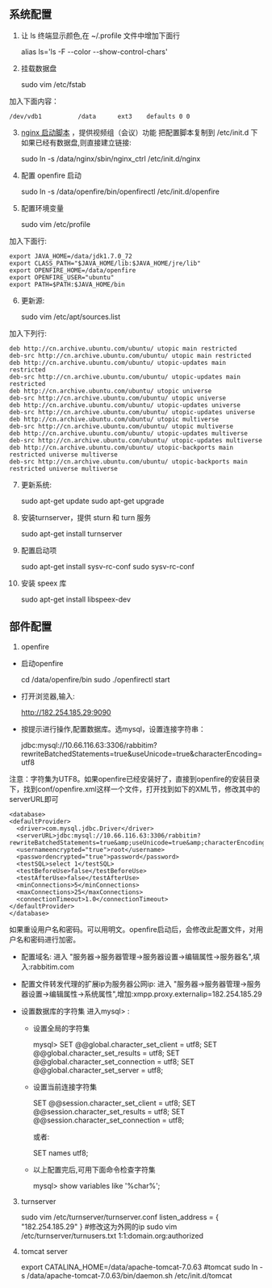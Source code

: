 ## 系统配置
1. 让 ls 终端显示颜色,在 ~/.profile 文件中增加下面行


    alias ls='ls -F --color --show-control-chars'


2. 挂载数据盘


    sudo vim /etc/fstab


加入下面内容：


    /dev/vdb1          /data      ext3    defaults 0 0


3. [nginx 启动脚本](nginx)  ，提供视频组（会议）功能
   把配置脚本复制到 /etc/init.d 下
   如果已经有数据盘,则直接建立链接:


    sudo ln -s /data/nginx/sbin/nginx_ctrl /etc/init.d/nginx


4. 配置 openfire 启动


    sudo ln -s /data/openfire/bin/openfirectl /etc/init.d/openfire


5. 配置环境变量


    sudo vim /etc/profile

  加入下面行:

    export JAVA_HOME=/data/jdk1.7.0_72
    export CLASS_PATH="$JAVA_HOME/lib:$JAVA_HOME/jre/lib"
    export OPENFIRE_HOME=/data/openfire
    export OPENFIRE_USER="ubuntu"
    export PATH=$PATH:$JAVA_HOME/bin


6. 更新源:


    sudo vim /etc/apt/sources.list


 加入下列行:


    deb http://cn.archive.ubuntu.com/ubuntu/ utopic main restricted
    deb-src http://cn.archive.ubuntu.com/ubuntu/ utopic main restricted
    deb http://cn.archive.ubuntu.com/ubuntu/ utopic-updates main restricted
    deb-src http://cn.archive.ubuntu.com/ubuntu/ utopic-updates main restricted
    deb http://cn.archive.ubuntu.com/ubuntu/ utopic universe
    deb-src http://cn.archive.ubuntu.com/ubuntu/ utopic universe
    deb http://cn.archive.ubuntu.com/ubuntu/ utopic-updates universe
    deb-src http://cn.archive.ubuntu.com/ubuntu/ utopic-updates universe
    deb http://cn.archive.ubuntu.com/ubuntu/ utopic multiverse
    deb-src http://cn.archive.ubuntu.com/ubuntu/ utopic multiverse
    deb http://cn.archive.ubuntu.com/ubuntu/ utopic-updates multiverse
    deb-src http://cn.archive.ubuntu.com/ubuntu/ utopic-updates multiverse
    deb http://cn.archive.ubuntu.com/ubuntu/ utopic-backports main restricted universe multiverse
    deb-src http://cn.archive.ubuntu.com/ubuntu/ utopic-backports main restricted universe multiverse


7. 更新系统:


    sudo apt-get update
    sudo apt-get upgrade


8. 安装turnserver，提供 sturn 和 turn 服务


    sudo apt-get install turnserver


9. 配置启动项


    sudo apt-get install sysv-rc-conf
    sudo sysv-rc-conf


10. 安装 speex 库


     sudo apt-get install libspeex-dev


## 部件配置

1. openfire
 * 启动openfire


    cd /data/openfire/bin
    sudo ./openfirectl start


  * 打开浏览器,输入:


    http://182.254.185.29:9090


  * 按提示进行操作,配置数据库。选mysql，设置连接字符串：


    jdbc:mysql://10.66.116.63:3306/rabbitim?rewriteBatchedStatements=true&useUnicode=true&characterEncoding=utf8

  注意：字符集为UTF8。如果openfire已经安装好了，直接到openfire的安装目录下，找到conf/openfire.xml这样一个文件，打开找到如下的XML节，修改其中的serverURL即可

    <database>
    <defaultProvider>
      <driver>com.mysql.jdbc.Driver</driver>
      <serverURL>jdbc:mysql://10.66.116.63:3306/rabbitim?rewriteBatchedStatements=true&amp;useUnicode=true&amp;characterEncoding=utf8</serverURL>
      <usernameencrypted="true">root</username>
      <passwordencrypted="true">password</password>
      <testSQL>select 1</testSQL>
      <testBeforeUse>false</testBeforeUse>
      <testAfterUse>false</testAfterUse>
      <minConnections>5</minConnections>
      <maxConnections>25</maxConnections>
      <connectionTimeout>1.0</connectionTimeout>
    </defaultProvider>
    </database>

  如果重设用户名和密码。可以用明文。openfire启动后，会修改此配置文件，对用户名和密码进行加密。

* 配置域名:
     进入 "服务器->服务器管理->服务器设置->编辑属性->服务器名",填入:rabbitim.com

* 配置文件转发代理的扩展ip为服务器公网ip:
     进入 "服务器->服务器管理->服务器设置->编辑属性->系统属性",增加:xmpp.proxy.externalip=182.254.185.29

* 设置数据库的字符集
进入mysql> :

  + 设置全局的字符集


    mysql>
    SET @@global.character_set_client = utf8;
    SET @@global.character_set_results = utf8;
    SET @@global.character_set_connection = utf8;
    SET @@global.character_set_server = utf8;


  + 设置当前连接字符集


    SET @@session.character_set_client = utf8;
    SET @@session.character_set_results = utf8;
    SET @@session.character_set_connection = utf8;


    或者:


    SET names utf8;


  + 以上配置完后,可用下面命令检查字符集


    mysql> show variables like '%char%';


3. turnserver


    sudo vim /etc/turnserver/turnserver.conf
    listen_address = { "182.254.185.29" } #修改这为外网的ip
    sudo vim /etc/turnserver/turnusers.txt
    1:1:domain.org:authorized


4. tomcat server


    export CATALINA_HOME=/data/apache-tomcat-7.0.63     #tomcat
    sudo ln -s /data/apache-tomcat-7.0.63/bin/daemon.sh /etc/init.d/tomcat
